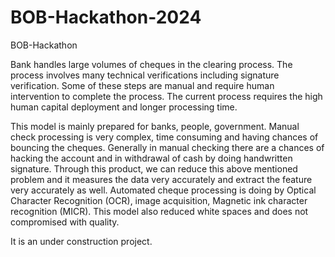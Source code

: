# BOB-Hackathon-2024

BOB-Hackathon

Bank handles large volumes of cheques in the clearing process. The process involves many technical verifications including signature verification. Some of these steps are manual and require human intervention to complete the process. The current process requires the high human capital deployment and longer processing time.

This model is mainly prepared for banks, people, government. Manual check processing is very complex, time consuming and having chances of bouncing the cheques. Generally in manual checking there are a chances of hacking the account and in withdrawal of cash by doing handwritten signature. Through this product, we can reduce this above mentioned problem and it measures the data very accurately and extract the feature very accurately as well. Automated cheque processing is doing by Optical Character Recognition (OCR), image acquisition, Magnetic ink character recognition (MICR). This model also reduced white spaces and does not compromised with quality.

It is an under construction project.
